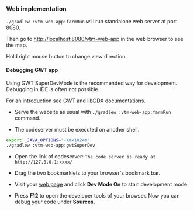 ### Web implementation

`./gradlew :vtm-web-app:farmRun` will run standalone web server at port 8080.

Then go to [http://localhost:8080/vtm-web-app](http://localhost:8080/vtm-web-app) in the web browser to see the map.

Hold right mouse button to change view direction.

#### Debugging GWT app

Using GWT SuperDevMode is the recommended way for development. Debugging in IDE is often not possible.

For an introduction see [GWT](http://www.gwtproject.org/articles/superdevmode.html) and [libGDX](http://www.badlogicgames.com/wordpress/?p=3073) documentations.

- Serve the website as usual with `./gradlew :vtm-web-app:farmRun` command.

- The codeserver must be executed on another shell.
```bash
export _JAVA_OPTIONS="-Xmx1024m"
./gradlew :vtm-web-app:gwtSuperDev
```

- Open the link of codeserver: `The code server is ready at http://127.0.0.1:xxxx/`

- Drag the two bookmarklets to your browser's bookmark bar.

- Visit your [web page](http://localhost:8080/vtm-web-app) and click **Dev Mode On** to start development mode.

- Press **F12** to open the developer tools of your browser. Now you can debug your code under **Sources**.